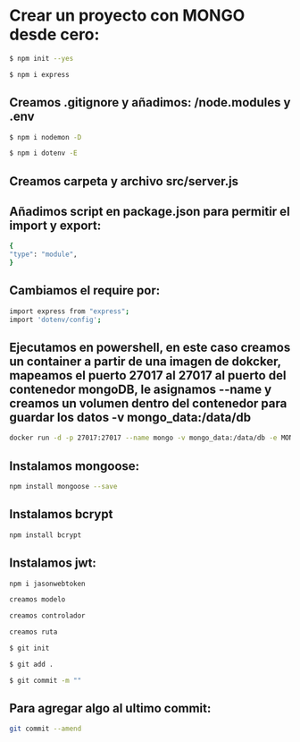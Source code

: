 # Crear un proyecto con MONGO desde cero:

```sh
$ npm init --yes
```

```sh
$ npm i express
```
## Creamos .gitignore y añadimos: /node.modules y .env

```sh
$ npm i nodemon -D
```

```sh
$ npm i dotenv -E
``` 

## Creamos carpeta y archivo src/server.js
## Añadimos script en package.json para permitir el import y export:

```sh
{
"type": "module",
}
```
## Cambiamos el require por:

```sh 
import express from "express";
import 'dotenv/config';
```
## Ejecutamos en powershell, en este caso creamos un container a partir de una imagen de dokcker, mapeamos el puerto 27017 al 27017 al puerto del contenedor mongoDB, le asignamos --name y creamos un volumen dentro del contenedor para guardar los datos -v mongo_data:/data/db
```sh 
docker run -d -p 27017:27017 --name mongo -v mongo_data:/data/db -e MONGO_INITDB_ROOT_USERNAME=root -e MONGO_INITDB_ROOT_PASSWORD=root mongo:latest
``` 
## Instalamos mongoose:
```sh 
npm install mongoose --save
```
## Instalamos bcrypt
```sh
npm install bcrypt
```
## Instalamos jwt:
```sh
npm i jasonwebtoken
```
```sh
creamos modelo
```

```sh
creamos controlador
```

```sh
creamos ruta
```

```sh 
$ git init
```

```sh
$ git add .
```

```sh
$ git commit -m ""
```
## Para agregar algo al ultimo commit:
```sh
git commit --amend  
```